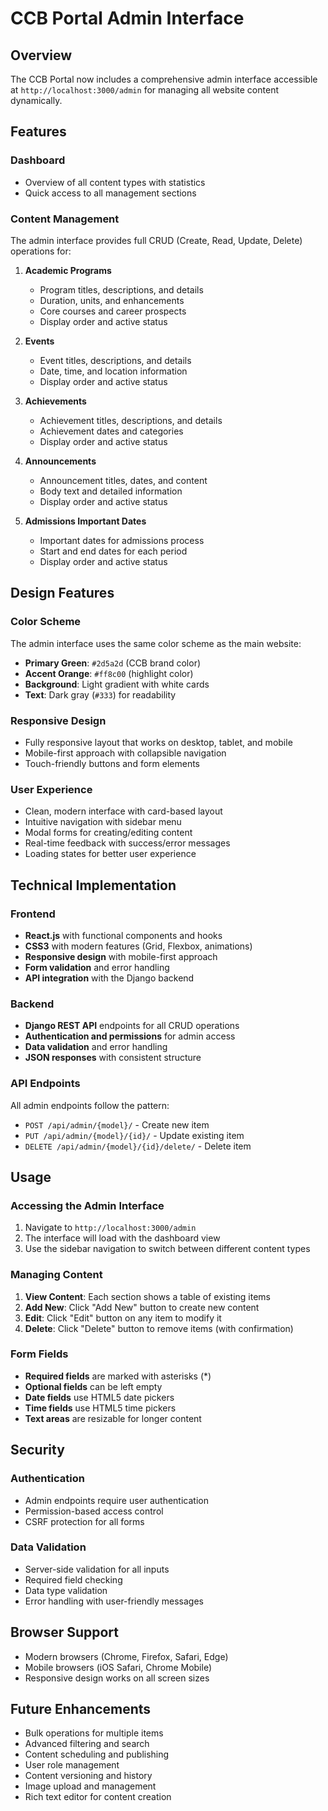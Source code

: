 # CCB Portal Admin Interface

## Overview
The CCB Portal now includes a comprehensive admin interface accessible at `http://localhost:3000/admin` for managing all website content dynamically.

## Features

### Dashboard
- Overview of all content types with statistics
- Quick access to all management sections

### Content Management
The admin interface provides full CRUD (Create, Read, Update, Delete) operations for:

1. **Academic Programs**
   - Program titles, descriptions, and details
   - Duration, units, and enhancements
   - Core courses and career prospects
   - Display order and active status

2. **Events**
   - Event titles, descriptions, and details
   - Date, time, and location information
   - Display order and active status

3. **Achievements**
   - Achievement titles, descriptions, and details
   - Achievement dates and categories
   - Display order and active status

4. **Announcements**
   - Announcement titles, dates, and content
   - Body text and detailed information
   - Display order and active status

5. **Admissions Important Dates**
   - Important dates for admissions process
   - Start and end dates for each period
   - Display order and active status

## Design Features

### Color Scheme
The admin interface uses the same color scheme as the main website:
- **Primary Green**: `#2d5a2d` (CCB brand color)
- **Accent Orange**: `#ff8c00` (highlight color)
- **Background**: Light gradient with white cards
- **Text**: Dark gray (`#333`) for readability

### Responsive Design
- Fully responsive layout that works on desktop, tablet, and mobile
- Mobile-first approach with collapsible navigation
- Touch-friendly buttons and form elements

### User Experience
- Clean, modern interface with card-based layout
- Intuitive navigation with sidebar menu
- Modal forms for creating/editing content
- Real-time feedback with success/error messages
- Loading states for better user experience

## Technical Implementation

### Frontend
- **React.js** with functional components and hooks
- **CSS3** with modern features (Grid, Flexbox, animations)
- **Responsive design** with mobile-first approach
- **Form validation** and error handling
- **API integration** with the Django backend

### Backend
- **Django REST API** endpoints for all CRUD operations
- **Authentication and permissions** for admin access
- **Data validation** and error handling
- **JSON responses** with consistent structure

### API Endpoints
All admin endpoints follow the pattern:
- `POST /api/admin/{model}/` - Create new item
- `PUT /api/admin/{model}/{id}/` - Update existing item
- `DELETE /api/admin/{model}/{id}/delete/` - Delete item

## Usage

### Accessing the Admin Interface
1. Navigate to `http://localhost:3000/admin`
2. The interface will load with the dashboard view
3. Use the sidebar navigation to switch between different content types

### Managing Content
1. **View Content**: Each section shows a table of existing items
2. **Add New**: Click "Add New" button to create new content
3. **Edit**: Click "Edit" button on any item to modify it
4. **Delete**: Click "Delete" button to remove items (with confirmation)

### Form Fields
- **Required fields** are marked with asterisks (*)
- **Optional fields** can be left empty
- **Date fields** use HTML5 date pickers
- **Time fields** use HTML5 time pickers
- **Text areas** are resizable for longer content

## Security

### Authentication
- Admin endpoints require user authentication
- Permission-based access control
- CSRF protection for all forms

### Data Validation
- Server-side validation for all inputs
- Required field checking
- Data type validation
- Error handling with user-friendly messages

## Browser Support
- Modern browsers (Chrome, Firefox, Safari, Edge)
- Mobile browsers (iOS Safari, Chrome Mobile)
- Responsive design works on all screen sizes

## Future Enhancements
- Bulk operations for multiple items
- Advanced filtering and search
- Content scheduling and publishing
- User role management
- Content versioning and history
- Image upload and management
- Rich text editor for content creation
